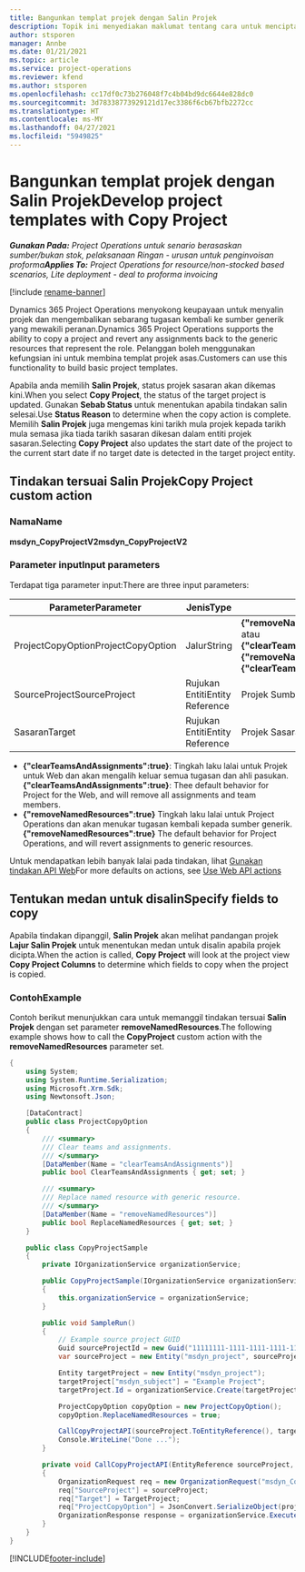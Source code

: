 ```yaml
---
title: Bangunkan templat projek dengan Salin Projek
description: Topik ini menyediakan maklumat tentang cara untuk mencipta templat projek menggunakan tindakan tersuai Salin Projek.
author: stsporen
manager: Annbe
ms.date: 01/21/2021
ms.topic: article
ms.service: project-operations
ms.reviewer: kfend
ms.author: stsporen
ms.openlocfilehash: cc17df0c73b276048f7c4b04bd9dc6644e828dc0
ms.sourcegitcommit: 3d78338773929121d17ec3386f6cb67bfb2272cc
ms.translationtype: HT
ms.contentlocale: ms-MY
ms.lasthandoff: 04/27/2021
ms.locfileid: "5949825"
---
```

# <a name="develop-project-templates-with-copy-project"></a><span data-ttu-id="4698a-103">Bangunkan templat projek dengan Salin Projek</span><span class="sxs-lookup"><span data-stu-id="4698a-103">Develop project templates with Copy Project</span></span>

<span data-ttu-id="4698a-104">_**Gunakan Pada:** Project Operations untuk senario berasaskan sumber/bukan stok, pelaksanaan Ringan - urusan untuk penginvoisan proforma_</span><span class="sxs-lookup"><span data-stu-id="4698a-104">_**Applies To:** Project Operations for resource/non-stocked based scenarios, Lite deployment - deal to proforma invoicing_</span></span>

[!include [rename-banner](~/includes/cc-data-platform-banner.md)]

<span data-ttu-id="4698a-105">Dynamics 365 Project Operations menyokong keupayaan untuk menyalin projek dan mengembalikan sebarang tugasan kembali ke sumber generik yang mewakili peranan.</span><span class="sxs-lookup"><span data-stu-id="4698a-105">Dynamics 365 Project Operations supports the ability to copy a project and revert any assignments back to the generic resources that represent the role.</span></span> <span data-ttu-id="4698a-106">Pelanggan boleh menggunakan kefungsian ini untuk membina templat projek asas.</span><span class="sxs-lookup"><span data-stu-id="4698a-106">Customers can use this functionality to build basic project templates.</span></span>

<span data-ttu-id="4698a-107">Apabila anda memilih **Salin Projek**, status projek sasaran akan dikemas kini.</span><span class="sxs-lookup"><span data-stu-id="4698a-107">When you select **Copy Project**, the status of the target project is updated.</span></span> <span data-ttu-id="4698a-108">Gunakan **Sebab Status** untuk menentukan apabila tindakan salin selesai.</span><span class="sxs-lookup"><span data-stu-id="4698a-108">Use **Status Reason** to determine when the copy action is complete.</span></span> <span data-ttu-id="4698a-109">Memilih **Salin Projek** juga mengemas kini tarikh mula projek kepada tarikh mula semasa jika tiada tarikh sasaran dikesan dalam entiti projek sasaran.</span><span class="sxs-lookup"><span data-stu-id="4698a-109">Selecting **Copy Project** also updates the start date of the project to the current start date if no target date is detected in the target project entity.</span></span>

## <a name="copy-project-custom-action"></a><span data-ttu-id="4698a-110">Tindakan tersuai Salin Projek</span><span class="sxs-lookup"><span data-stu-id="4698a-110">Copy Project custom action</span></span> 

### <a name="name"></a><span data-ttu-id="4698a-111">Nama</span><span class="sxs-lookup"><span data-stu-id="4698a-111">Name</span></span> 

<span data-ttu-id="4698a-112">**msdyn_CopyProjectV2**</span><span class="sxs-lookup"><span data-stu-id="4698a-112">**msdyn_CopyProjectV2**</span></span>

### <a name="input-parameters"></a><span data-ttu-id="4698a-113">Parameter input</span><span class="sxs-lookup"><span data-stu-id="4698a-113">Input parameters</span></span>
<span data-ttu-id="4698a-114">Terdapat tiga parameter input:</span><span class="sxs-lookup"><span data-stu-id="4698a-114">There are three input parameters:</span></span>

| <span data-ttu-id="4698a-115">Parameter</span><span class="sxs-lookup"><span data-stu-id="4698a-115">Parameter</span></span>          | <span data-ttu-id="4698a-116">Jenis</span><span class="sxs-lookup"><span data-stu-id="4698a-116">Type</span></span>   | <span data-ttu-id="4698a-117">Nilai</span><span class="sxs-lookup"><span data-stu-id="4698a-117">Values</span></span>                                                   | 
|--------------------|--------|----------------------------------------------------------|
| <span data-ttu-id="4698a-118">ProjectCopyOption</span><span class="sxs-lookup"><span data-stu-id="4698a-118">ProjectCopyOption</span></span>  | <span data-ttu-id="4698a-119">Jalur</span><span class="sxs-lookup"><span data-stu-id="4698a-119">String</span></span> | <span data-ttu-id="4698a-120">**{"removeNamedResources":true}** atau **{"clearTeamsAndAssignments":true}**</span><span class="sxs-lookup"><span data-stu-id="4698a-120">**{"removeNamedResources":true}** or **{"clearTeamsAndAssignments":true}**</span></span> |
| <span data-ttu-id="4698a-121">SourceProject</span><span class="sxs-lookup"><span data-stu-id="4698a-121">SourceProject</span></span>      | <span data-ttu-id="4698a-122">Rujukan Entiti</span><span class="sxs-lookup"><span data-stu-id="4698a-122">Entity Reference</span></span> | <span data-ttu-id="4698a-123">Projek Sumber</span><span class="sxs-lookup"><span data-stu-id="4698a-123">Source Project</span></span> |
| <span data-ttu-id="4698a-124">Sasaran</span><span class="sxs-lookup"><span data-stu-id="4698a-124">Target</span></span>             | <span data-ttu-id="4698a-125">Rujukan Entiti</span><span class="sxs-lookup"><span data-stu-id="4698a-125">Entity Reference</span></span> | <span data-ttu-id="4698a-126">Projek Sasaran</span><span class="sxs-lookup"><span data-stu-id="4698a-126">Target Project</span></span> |


- <span data-ttu-id="4698a-127">**{"clearTeamsAndAssignments":true}**: Tingkah laku lalai untuk Projek untuk Web dan akan mengalih keluar semua tugasan dan ahli pasukan.</span><span class="sxs-lookup"><span data-stu-id="4698a-127">**{"clearTeamsAndAssignments":true}**: Thee default behavior for Project for the Web, and will remove all assignments and team members.</span></span>
- <span data-ttu-id="4698a-128">**{"removeNamedResources":true}** Tingkah laku lalai untuk Project Operations dan akan menukar tugasan kembali kepada sumber generik.</span><span class="sxs-lookup"><span data-stu-id="4698a-128">**{"removeNamedResources":true}** The default behavior for Project Operations, and will revert assignments to generic resources.</span></span>

<span data-ttu-id="4698a-129">Untuk mendapatkan lebih banyak lalai pada tindakan, lihat [Gunakan tindakan API Web](/powerapps/developer/common-data-service/webapi/use-web-api-actions)</span><span class="sxs-lookup"><span data-stu-id="4698a-129">For more defaults on actions, see [Use Web API actions](/powerapps/developer/common-data-service/webapi/use-web-api-actions)</span></span>

## <a name="specify-fields-to-copy"></a><span data-ttu-id="4698a-130">Tentukan medan untuk disalin</span><span class="sxs-lookup"><span data-stu-id="4698a-130">Specify fields to copy</span></span> 
<span data-ttu-id="4698a-131">Apabila tindakan dipanggil, **Salin Projek** akan melihat pandangan projek **Lajur Salin Projek** untuk menentukan medan untuk disalin apabila projek dicipta.</span><span class="sxs-lookup"><span data-stu-id="4698a-131">When the action is called, **Copy Project** will look at the project view **Copy Project Columns** to determine which fields to copy when the project is copied.</span></span>


### <a name="example"></a><span data-ttu-id="4698a-132">Contoh</span><span class="sxs-lookup"><span data-stu-id="4698a-132">Example</span></span>
<span data-ttu-id="4698a-133">Contoh berikut menunjukkan cara untuk memanggil tindakan tersuai **Salin Projek** dengan set parameter **removeNamedResources**.</span><span class="sxs-lookup"><span data-stu-id="4698a-133">The following example shows how to call the **CopyProject** custom action with the **removeNamedResources** parameter set.</span></span>
```C#
{
    using System;
    using System.Runtime.Serialization;
    using Microsoft.Xrm.Sdk;
    using Newtonsoft.Json;

    [DataContract]
    public class ProjectCopyOption
    {
        /// <summary>
        /// Clear teams and assignments.
        /// </summary>
        [DataMember(Name = "clearTeamsAndAssignments")]
        public bool ClearTeamsAndAssignments { get; set; }

        /// <summary>
        /// Replace named resource with generic resource.
        /// </summary>
        [DataMember(Name = "removeNamedResources")]
        public bool ReplaceNamedResources { get; set; }
    }

    public class CopyProjectSample
    {
        private IOrganizationService organizationService;

        public CopyProjectSample(IOrganizationService organizationService)
        {
            this.organizationService = organizationService;
        }

        public void SampleRun()
        {
            // Example source project GUID
            Guid sourceProjectId = new Guid("11111111-1111-1111-1111-111111111111");
            var sourceProject = new Entity("msdyn_project", sourceProjectId);

            Entity targetProject = new Entity("msdyn_project");
            targetProject["msdyn_subject"] = "Example Project";
            targetProject.Id = organizationService.Create(targetProject);

            ProjectCopyOption copyOption = new ProjectCopyOption();
            copyOption.ReplaceNamedResources = true;

            CallCopyProjectAPI(sourceProject.ToEntityReference(), targetProject.ToEntityReference(), copyOption);
            Console.WriteLine("Done ...");
        }

        private void CallCopyProjectAPI(EntityReference sourceProject, EntityReference TargetProject, ProjectCopyOption projectCopyOption)
        {
            OrganizationRequest req = new OrganizationRequest("msdyn_CopyProjectV2");
            req["SourceProject"] = sourceProject;
            req["Target"] = TargetProject;
            req["ProjectCopyOption"] = JsonConvert.SerializeObject(projectCopyOption);
            OrganizationResponse response = organizationService.Execute(req);
        }
    }
}
```


[!INCLUDE[footer-include](../includes/footer-banner.md)]
